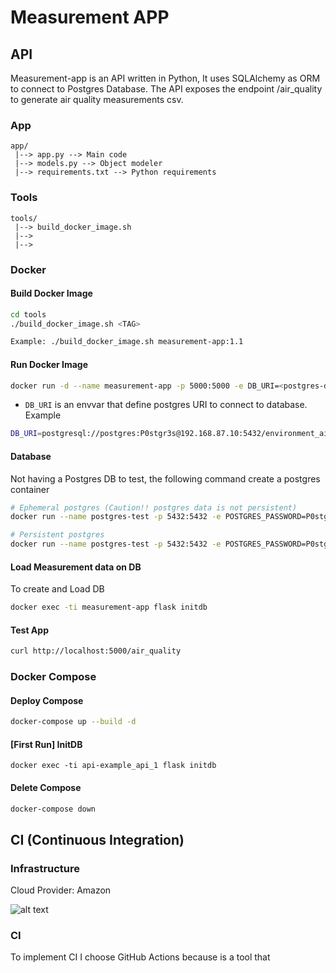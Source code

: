 # Measurement APP
## API
Measurement-app is an API written in Python, It uses SQLAlchemy as ORM to connect to Postgres Database. The API exposes the endpoint /air_quality to generate air quality measurements csv.

### App
```
app/
 |--> app.py --> Main code
 |--> models.py --> Object modeler
 |--> requirements.txt --> Python requirements
```

### Tools
```
tools/
 |--> build_docker_image.sh
 |--> 
 |--> 
```

### Docker

#### Build Docker Image
```bash
cd tools
./build_docker_image.sh <TAG>

Example: ./build_docker_image.sh measurement-app:1.1
```

#### Run Docker Image
```bash
docker run -d --name measurement-app -p 5000:5000 -e DB_URI=<postgres-db-uri> <image>
```

- `DB_URI` is an envvar that define postgres URI to connect to database. Example
```bash
DB_URI=postgresql://postgres:P0stgr3s@192.168.87.10:5432/environment_airq_measurand
```

#### Database
Not having a Postgres DB to test, the following command create a postgres container
```bash
# Ephemeral postgres (Caution!! postgres data is not persistent)
docker run --name postgres-test -p 5432:5432 -e POSTGRES_PASSWORD=P0stgr3s -d postgres 

# Persistent postgres
docker run --name postgres-test -p 5432:5432 -e POSTGRES_PASSWORD=P0stgr3s -v /datafiles/database/postgres:/var/lib/postgresql/data -d postgres 
```

#### Load Measurement data on DB
To create and Load DB
```bash
docker exec -ti measurement-app flask initdb
```

#### Test App
```bash
curl http://localhost:5000/air_quality
```


### Docker Compose

#### Deploy Compose
```bash
docker-compose up --build -d
```

#### [First Run] InitDB
```
docker exec -ti api-example_api_1 flask initdb
```

#### Delete Compose
```bash
docker-compose down
```

## CI (Continuous Integration)
### Infrastructure
Cloud Provider: Amazon

![alt text](http://url/to/ecs-infra.png)


### CI
To implement CI I choose GitHub Actions because is a tool that 
